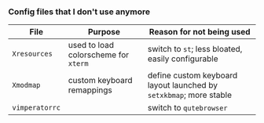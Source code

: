 ### Config files that I don't use anymore

File | Purpose | Reason for not being used
---- | ------- | -------------------------
`Xresources` | used to load colorscheme for `xterm` | switch to `st`; less bloated, easily configurable
`Xmodmap` | custom keyboard remappings | define custom keyboard layout launched by `setxkbmap`; more stable
`vimperatorrc` | | switch to `qutebrowser`

